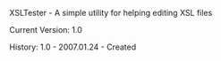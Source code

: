 XSLTester - A simple utility for helping editing XSL files

Current Version: 1.0

History:
1.0 - 2007.01.24 - Created
